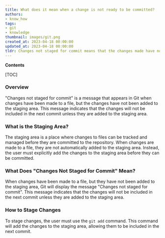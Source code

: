```yaml
---
title: What does it mean when a change is not ready to be committed?
authors:
- know_how
tags:
- git
- knowledge
thumbnail: images/git.png
created_at: 2023-04-18 00:00:00
updated_at: 2023-04-18 00:00:00
tldr: Changes not staged for commit means that the changes made have not yet been added to the staging area and are not ready to be committed.
---
```


**Contents**

[TOC]

### Overview

"Changes not staged for commit" is a message that appears in Git when changes have been made to a file, but the changes have not been added to the staging area. This message indicates that the changes will not be included in the next commit unless they are added to the staging area.

### What is the Staging Area?

The staging area is a place where changes to files can be tracked and managed before they are committed to the repository. When changes are made to a file, they are not automatically added to the staging area. Instead, the user must explicitly add the changes to the staging area before they can be committed.

### What Does "Changes Not Staged for Commit" Mean?

When changes have been made to a file, but they have not been added to the staging area, Git will display the message "Changes not staged for commit". This message indicates that the changes will not be included in the next commit unless they are added to the staging area.

### How to Stage Changes

To stage changes, the user must use the `git add` command. This command will add the changes to the staging area, allowing them to be included in the next commit.
